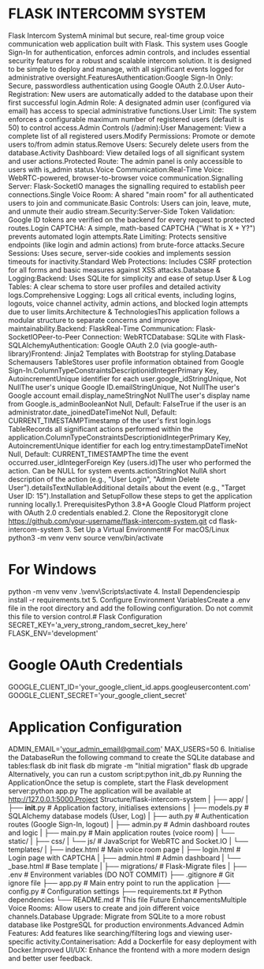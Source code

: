 # FLASK INTERCOMM SYSTEM
Flask Intercom SystemA minimal but secure, real-time group voice communication web application built with Flask. This system uses Google Sign-In for authentication, enforces admin controls, and includes essential security features for a robust and scalable intercom solution. It is designed to be simple to deploy and manage, with all significant events logged for administrative oversight.FeaturesAuthentication:Google Sign-In Only: Secure, passwordless authentication using Google OAuth 2.0.User Auto-Registration: New users are automatically added to the database upon their first successful login.Admin Role: A designated admin user (configured via email) has access to special administrative functions.User Limit: The system enforces a configurable maximum number of registered users (default is 50) to control access.Admin Controls (/admin):User Management: View a complete list of all registered users.Modify Permissions: Promote or demote users to/from admin status.Remove Users: Securely delete users from the database.Activity Dashboard: View detailed logs of all significant system and user actions.Protected Route: The admin panel is only accessible to users with is_admin status.Voice Communication:Real-Time Voice: WebRTC-powered, browser-to-browser voice communication.Signalling Server: Flask-SocketIO manages the signalling required to establish peer connections.Single Voice Room: A shared "main room" for all authenticated users to join and communicate.Basic Controls: Users can join, leave, mute, and unmute their audio stream.Security:Server-Side Token Validation: Google ID tokens are verified on the backend for every request to protected routes.Login CAPTCHA: A simple, math-based CAPTCHA ("What is X + Y?") prevents automated login attempts.Rate Limiting: Protects sensitive endpoints (like login and admin actions) from brute-force attacks.Secure Sessions: Uses secure, server-side cookies and implements session timeouts for inactivity.Standard Web Protections: Includes CSRF protection for all forms and basic measures against XSS attacks.Database & Logging:Backend: Uses SQLite for simplicity and ease of setup.User & Log Tables: A clear schema to store user profiles and detailed activity logs.Comprehensive Logging: Logs all critical events, including logins, logouts, voice channel activity, admin actions, and blocked login attempts due to user limits.Architecture & TechnologiesThis application follows a modular structure to separate concerns and improve maintainability.Backend: FlaskReal-Time Communication: Flask-SocketIOPeer-to-Peer Connection: WebRTCDatabase: SQLite with Flask-SQLAlchemyAuthentication: Google OAuth 2.0 (via google-auth-library)Frontend: Jinja2 Templates with Bootstrap for styling.Database Schemausers TableStores user profile information obtained from Google Sign-In.ColumnTypeConstraintsDescriptionidIntegerPrimary Key, AutoincrementUnique identifier for each user.google_idStringUnique, Not NullThe user's unique Google ID.emailStringUnique, Not NullThe user's Google account email.display_nameStringNot NullThe user's display name from Google.is_adminBooleanNot Null, Default: FalseTrue if the user is an administrator.date_joinedDateTimeNot Null, Default: CURRENT_TIMESTAMPTimestamp of the user's first login.logs TableRecords all significant actions performed within the application.ColumnTypeConstraintsDescriptionidIntegerPrimary Key, AutoincrementUnique identifier for each log entry.timestampDateTimeNot Null, Default: CURRENT_TIMESTAMPThe time the event occurred.user_idIntegerForeign Key (users.id)The user who performed the action. Can be NULL for system events.actionStringNot NullA short description of the action (e.g., "User Login", "Admin Delete User").detailsTextNullableAdditional details about the event (e.g., "Target User ID: 15").Installation and SetupFollow these steps to get the application running locally.1. PrerequisitesPython 3.8+A Google Cloud Platform project with OAuth 2.0 credentials enabled.2. Clone the Repositorygit clone https://github.com/your-username/flask-intercom-system.git
cd flask-intercom-system
3. Set Up a Virtual Environment# For macOS/Linux
python3 -m venv venv
source venv/bin/activate

# For Windows
python -m venv venv
.\venv\Scripts\activate
4. Install Dependenciespip install -r requirements.txt
5. Configure Environment VariablesCreate a .env file in the root directory and add the following configuration. Do not commit this file to version control.# Flask Configuration
SECRET_KEY='a_very_strong_random_secret_key_here'
FLASK_ENV='development'

# Google OAuth Credentials
GOOGLE_CLIENT_ID='your_google_client_id.apps.googleusercontent.com'
GOOGLE_CLIENT_SECRET='your_google_client_secret'

# Application Configuration
ADMIN_EMAIL='your_admin_email@gmail.com'
MAX_USERS=50
6. Initialise the DatabaseRun the following command to create the SQLite database and tables:flask db init
flask db migrate -m "Initial migration"
flask db upgrade
Alternatively, you can run a custom script:python init_db.py
Running the ApplicationOnce the setup is complete, start the Flask development server:python app.py
The application will be available at http://127.0.0.1:5000.Project Structure/flask-intercom-system
|
├── app/
|   ├── __init__.py         # Application factory, initialises extensions
|   ├── models.py           # SQLAlchemy database models (User, Log)
|   ├── auth.py             # Authentication routes (Google Sign-In, logout)
|   ├── admin.py            # Admin dashboard routes and logic
|   ├── main.py             # Main application routes (voice room)
|   └── static/
|       ├── css/
|       └── js/               # JavaScript for WebRTC and Socket.IO
|   └── templates/
|       ├── index.html        # Main voice room page
|       ├── login.html        # Login page with CAPTCHA
|       ├── admin.html        # Admin dashboard
|       └── _base.html        # Base template
|
├── migrations/             # Flask-Migrate files
|
├── .env                    # Environment variables (DO NOT COMMIT)
├── .gitignore              # Git ignore file
├── app.py                  # Main entry point to run the application
├── config.py               # Configuration settings
├── requirements.txt        # Python dependencies
└── README.md               # This file
Future EnhancementsMultiple Voice Rooms: Allow users to create and join different voice channels.Database Upgrade: Migrate from SQLite to a more robust database like PostgreSQL for production environments.Advanced Admin Features: Add features like searching/filtering logs and viewing user-specific activity.Containerisation: Add a Dockerfile for easy deployment with Docker.Improved UI/UX: Enhance the frontend with a more modern design and better user feedback.
